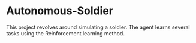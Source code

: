 # Autonomous-Soldier
This project revolves around simulating a soldier. The agent learns several tasks using the Reinforcement learning method. 
